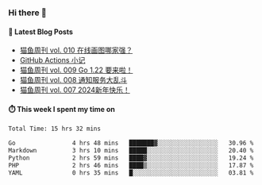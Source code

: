 ### Hi there 👋


#### 📖 Latest Blog Posts
<!-- BLOG-POST-LIST:START -->
- [猫鱼周刊 vol. 010 在线画图哪家强？](https://ameow.xyz/archives/weekly-010)
- [GitHub Actions 小记](https://ameow.xyz/archives/github-actions)
- [猫鱼周刊 vol. 009 Go 1.22 要来啦！](https://ameow.xyz/archives/weekly-009)
- [猫鱼周刊 vol. 008 通知服务大乱斗](https://ameow.xyz/archives/weekly-008)
- [猫鱼周刊 vol. 007 2024新年快乐！](https://ameow.xyz/archives/weekly-007)
<!-- BLOG-POST-LIST:END -->

#### ⏱️ This week I spent my time on
<!--START_SECTION:waka-->

```txt
Total Time: 15 hrs 32 mins

Go                4 hrs 48 mins   ███████▓░░░░░░░░░░░░░░░░░   30.96 %
Markdown          3 hrs 10 mins   █████░░░░░░░░░░░░░░░░░░░░   20.40 %
Python            2 hrs 59 mins   ████▓░░░░░░░░░░░░░░░░░░░░   19.24 %
PHP               2 hrs 46 mins   ████▒░░░░░░░░░░░░░░░░░░░░   17.87 %
YAML              0 hrs 35 mins   █░░░░░░░░░░░░░░░░░░░░░░░░   03.81 %
```

<!--END_SECTION:waka-->

<!--
**LeslieLeung/LeslieLeung** is a ✨ _special_ ✨ repository because its `README.md` (this file) appears on your GitHub profile.

Here are some ideas to get you started:

- 🔭 I’m currently working on ...
- 🌱 I’m currently learning ...
- 👯 I’m looking to collaborate on ...
- 🤔 I’m looking for help with ...
- 💬 Ask me about ...
- 📫 How to reach me: ...
- 😄 Pronouns: ...
- ⚡ Fun fact: ...
-->
